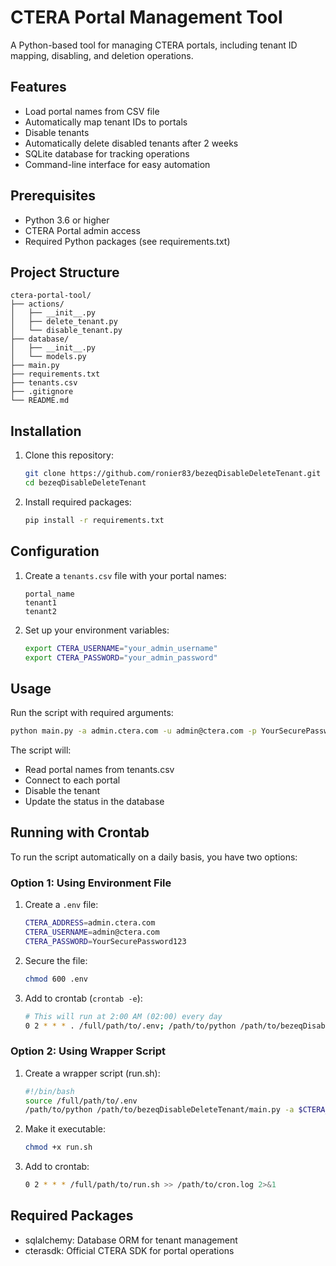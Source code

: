 # CTERA Portal Management Tool

A Python-based tool for managing CTERA portals, including tenant ID mapping, disabling, and deletion operations.

## Features

- Load portal names from CSV file
- Automatically map tenant IDs to portals
- Disable tenants
- Automatically delete disabled tenants after 2 weeks
- SQLite database for tracking operations
- Command-line interface for easy automation

## Prerequisites

- Python 3.6 or higher
- CTERA Portal admin access
- Required Python packages (see requirements.txt)

## Project Structure

```
ctera-portal-tool/
├── actions/
│   ├── __init__.py
│   ├── delete_tenant.py
│   └── disable_tenant.py
├── database/
│   ├── __init__.py
│   └── models.py
├── main.py
├── requirements.txt
├── tenants.csv
├── .gitignore
└── README.md
```

## Installation

1. Clone this repository:
   ```bash
   git clone https://github.com/ronier83/bezeqDisableDeleteTenant.git
   cd bezeqDisableDeleteTenant
   ```

2. Install required packages:
   ```bash
   pip install -r requirements.txt
   ```

## Configuration

1. Create a `tenants.csv` file with your portal names:
   ```csv
   portal_name
   tenant1
   tenant2
   ```

2. Set up your environment variables:
   ```bash
   export CTERA_USERNAME="your_admin_username"
   export CTERA_PASSWORD="your_admin_password"
   ```

## Usage

Run the script with required arguments:
```bash
python main.py -a admin.ctera.com -u admin@ctera.com -p YourSecurePassword123
```

The script will:
- Read portal names from tenants.csv
- Connect to each portal
- Disable the tenant
- Update the status in the database

## Running with Crontab

To run the script automatically on a daily basis, you have two options:

### Option 1: Using Environment File

1. Create a `.env` file:
   ```bash
   CTERA_ADDRESS=admin.ctera.com
   CTERA_USERNAME=admin@ctera.com 
   CTERA_PASSWORD=YourSecurePassword123
   ```

2. Secure the file:
   ```bash
   chmod 600 .env
   ```

3. Add to crontab (`crontab -e`):
   ```bash
   # This will run at 2:00 AM (02:00) every day
   0 2 * * * . /full/path/to/.env; /path/to/python /path/to/bezeqDisableDeleteTenant/main.py -a $CTERA_ADDRESS -u $CTERA_USERNAME -p $CTERA_PASSWORD >> /path/to/cron.log 2>&1
   ```

### Option 2: Using Wrapper Script

1. Create a wrapper script (run.sh):
   ```bash
   #!/bin/bash
   source /full/path/to/.env
   /path/to/python /path/to/bezeqDisableDeleteTenant/main.py -a $CTERA_ADDRESS -u $CTERA_USERNAME -p $CTERA_PASSWORD
   ```

2. Make it executable:
   ```bash
   chmod +x run.sh
   ```

3. Add to crontab:
   ```bash
   0 2 * * * /full/path/to/run.sh >> /path/to/cron.log 2>&1
   ```

## Required Packages

- sqlalchemy: Database ORM for tenant management
- cterasdk: Official CTERA SDK for portal operations
